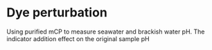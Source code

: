 # Dye perturbation
Using purified mCP to measure seawater and brackish water pH. The indicator addition effect on the original sample pH
